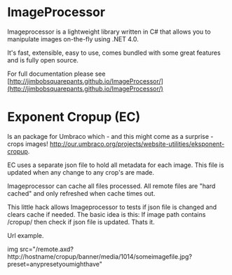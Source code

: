 ImageProcessor
===============

Imageprocessor is a lightweight library written in C# that allows you to manipulate images on-the-fly using .NET 4.0.

It's fast, extensible, easy to use, comes bundled with some great features and is fully open source.

For full documentation please see [http://jimbobsquarepants.github.io/ImageProcessor/](http://jimbobsquarepants.github.io/ImageProcessor/)


Exponent Cropup (EC)
====================
Is an package for Umbraco which - and this might come as a surprise - crops images!
http://our.umbraco.org/projects/website-utilities/eksponent-cropup.

EC uses a separate json file to hold all metadata for each image. This file is updated when any change to any crop's are made.

Imageprocessor can cache all files processed. All remote files are "hard cached" and only refreshed when cache times out.

This little hack allows Imageprocessor to tests if json file is changed and clears cache if needed. The basic idea is this: If image path contains /cropup/ then check if json file is updated. Thats it.

Url example. 

img src="/remote.axd?http://hostname/cropup/banner/media/1014/someimagefile.jpg?preset=anypresetyoumighthave"

